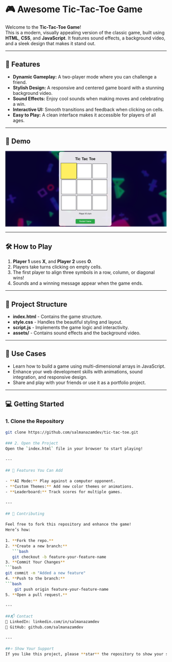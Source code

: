 # 🎮 Awesome Tic-Tac-Toe Game  

Welcome to the **Tic-Tac-Toe Game**!  
This is a modern, visually appealing version of the classic game, built using **HTML**, **CSS**, and **JavaScript**. It features sound effects, a background video, and a sleek design that makes it stand out.  

---

## 🚀 Features  

- **Dynamic Gameplay:** A two-player mode where you can challenge a friend.  
- **Stylish Design:** A responsive and centered game board with a stunning background video.  
- **Sound Effects:** Enjoy cool sounds when making moves and celebrating a win.  
- **Interactive UI:** Smooth transitions and feedback when clicking on cells.  
- **Easy to Play:** A clean interface makes it accessible for players of all ages.  

---

## 🎥 Demo  

![Game Screenshot](/assets/img1.PNG)   

---

## 🛠️ How to Play  

1. **Player 1** uses **X**, and **Player 2** uses **O**.  
2. Players take turns clicking on empty cells.  
3. The first player to align three symbols in a row, column, or diagonal wins!  
4. Sounds and a winning message appear when the game ends.  

---

## 📂 Project Structure  

- **index.html** - Contains the game structure.  
- **style.css** - Handles the beautiful styling and layout.  
- **script.js** - Implements the game logic and interactivity.  
- **assets/** - Contains sound effects and the background video.  

---

## 🎯 Use Cases  

- Learn how to build a game using multi-dimensional arrays in JavaScript.  
- Enhance your web development skills with animations, sound integration, and responsive design.  
- Share and play with your friends or use it as a portfolio project.  

---

## 💻 Getting Started  

### 1. Clone the Repository  
```bash  
git clone https://github.com/salmanazamdev/tic-tac-toe.git  

### 2. Open the Project  
Open the `index.html` file in your browser to start playing!  

---

## 🤩 Features You Can Add  

- **AI Mode:** Play against a computer opponent.  
- **Custom Themes:** Add new color themes or animations.  
- **Leaderboard:** Track scores for multiple games.  

---

## 🙌 Contributing  

Feel free to fork this repository and enhance the game!  
Here’s how:  

1. **Fork the repo.**  
2. **Create a new branch:**  
   ```bash  
   git checkout -b feature-your-feature-name  
3. **Commit Your Changes**
```bash
git commit -m "Added a new feature"
4. **Push to the branch:**
```bash
    git push origin feature-your-feature-name
5. **Open a pull request.**

---

##📬 Contact
📧 LinkedIn: linkedin.com/in/salmanazamdev
🔗 GitHub: github.com/salmanazamdev

---

##⭐ Show Your Support
If you like this project, please **star** the repository to show your support! 🎉


